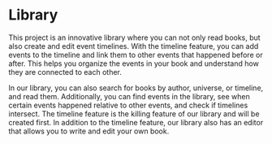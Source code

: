 # Library

This project is an innovative library where you can not only read books, but 
also create and edit event timelines. With the timeline feature, you can add 
events to the timeline and link them to other events that happened before or 
after. This helps you organize the events in your book and understand how 
they are connected to each other.

In our library, you can also search for books by author, universe, or timeline, 
and read them. Additionally, you can find events in the library, see when 
certain events happened relative to other events, and check if timelines 
intersect. The timeline feature is the killing feature of our library and will be 
created first. In addition to the timeline feature, our library also has an editor 
that allows you to write and edit your own book.
